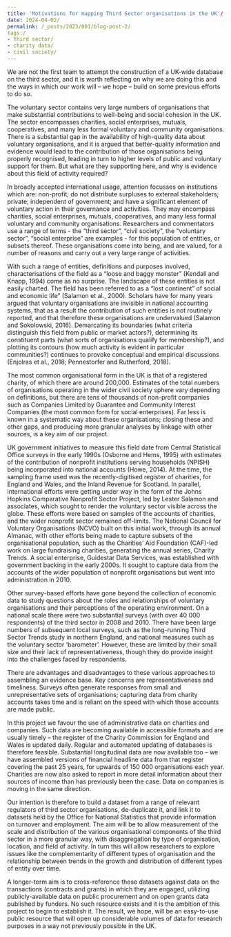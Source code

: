 ```yaml
---
title: 'Motivations for mapping Third Sector organisations in the UK'/
date: 2024-04-02/
permalink: /_posts/2023/001/blog-post-2/
tags:/
- third sector/
- charity data/
- civil society/
---
```


We are not the first team to attempt the construction of a UK-wide database on the third sector, and it is worth reflecting on why we are doing this and the ways in which our work will – we hope – build on some previous efforts to do so.  

The voluntary sector contains very large numbers of organisations that make substantial contributions to well-being and social cohesion in the UK. The sector encompasses charities, social enterprises, mutuals, cooperatives, and many less formal voluntary and community organisations. There is a substantial gap in the availability of high-quality data about voluntary organisations, and it is argued that better-quality information and evidence would lead to the contribution of those organisations being properly recognised, leading in turn to higher levels of public and voluntary support for them. But what are they supporting here, and why is evidence about this field of activity required?  

In broadly accepted international usage, attention focusses on institutions which are: non-profit; do not distribute surpluses to external stakeholders;  private;  independent of government; and have a significant element of voluntary action in their governance and activities. They may encompass charities, social enterprises, mutuals, cooperatives, and many less formal voluntary and community organisations. Researchers and commentators use a range of terms - the “third sector”, “civil society”, the “voluntary sector”, “social enterprise” are examples - for this population of entities, or subsets thereof. These organisations come into being, and are valued, for a number of reasons and carry out a very large range of activities.  

With such a range of entities, definitions and purposes involved, characterisations of the field as a “loose and baggy monster” (Kendall and Knapp, 1994) come as no surprise.  The landscape of these entities is not easily charted. The field has been referred to as a “lost continent” of social and economic life” (Salamon et al., 2000). Scholars have for many years argued that voluntary organisations are invisible in national accounting systems, that as a result the contribution of such entities is not routinely reported, and that therefore these organisations are undervalued (Salamon and Sokolowski, 2016). Demarcating its boundaries (what criteria distinguish this field from public or market actors?), determining its constituent parts (what sorts of organisations qualify for membership?), and plotting its contours (how much activity is evident in particular communities?) continues to provoke conceptual and empirical discussions (Enjolras et al., 2018; Pennestorfer and Rutherford, 2018).  

 

The most common organisational form in the UK is that of a registered charity, of which there are around 200,000. Estimates of the total numbers of organisations operating in the wider civil society sphere vary depending on definitions, but there are tens of thousands of non-profit companies such as Companies Limited by Guarantee and Community Interest Companies (the most common form for social enterprises). Far less is known in a systematic way about these organisations; closing these and other gaps, and producing more granular analyses by linkage with other sources, is a key aim of our project.  

UK government initiatives to measure this field date from Central Statistical Office surveys in the early 1990s (Osborne and Hems, 1995) with estimates of the contribution of nonprofit institutions serving households (NPISH) being incorporated into national accounts (Howe, 2014). At the time, the sampling frame used was the recently-digitised register of charities, for England and Wales, and the Inland Revenue for Scotland. In parallel, international efforts were getting under way in the form of the Johns Hopkins Comparative Nonprofit Sector Project, led by Lester Salamon and associates, which sought to render the voluntary sector visible across the globe. These efforts were based on samples of the accounts of charities, and the wider nonprofit sector remained off-limits. The National Council for Voluntary Organisations (NCVO) built on this initial work, through its annual Almanac, with other efforts being made to capture subsets of the organisational population, such as the Charities’ Aid Foundation (CAF)-led work on large fundraising charities, generating the annual series, Charity Trends. A social enterprise, Guidestar Data Services, was established with government backing in the early 2000s. It sought to capture data from the accounts of the wider population of nonprofit organisations but went into administration in 2010.  

Other survey-based efforts have gone beyond the collection of economic data to study questions about the roles and relationships of voluntary organisations and their perceptions of the operating environment. On a national scale there were two substantial surveys (with over 40 000 respondents) of the third sector in 2008 and 2010. There have been large numbers of subsequent local surveys, such as the long-running Third Sector Trends study in northern England, and national measures such as the voluntary sector ‘barometer’.  However, these are limited by their small size and their lack of representativeness, though they do provide insight into the challenges faced by respondents.  

There are advantages and disadvantages to these various approaches to assembling an evidence base. Key concerns are representativeness and timeliness. Surveys often generate responses from small and unrepresentative sets of organisations; capturing data from charity accounts takes time and is reliant on the speed with which those accounts are made public.  

In this project we favour the use of administrative data on charities and companies. Such data are becoming available in accessible formats and are usually timely – the register of the Charity Commission for England and Wales is updated daily. Regular and automated updating of databases is therefore feasible. Substantial longitudinal data are now available too – we have assembled versions of financial headline data from that register covering the past 25 years, for upwards of 150 000 organisations each year. Charities are now also asked to report in more detail information about their sources of income than has previously been the case. Data on companies is moving in the same direction.  

Our intention is therefore to build a dataset from a range of relevant regulators of third sector organisations, de-duplicate it, and link it to datasets held by the Office for National Statistics that provide information on turnover and employment. The aim will be to allow measurement of the scale and distribution of the various organisational components of the third sector in a more granular way, with disaggregation by type of organisation, location, and field of activity. In turn this will allow researchers to explore issues like the complementarity of different types of organisation and the relationship between trends in the growth and distribution of different types of entity over time.  

A longer-term aim is to cross-reference these datasets against data on the transactions (contracts and grants) in which they are engaged, utilizing publicly-available data on public procurement and on open grants data published by funders. No such resource exists and it is the ambition of this project to begin to establish it. The result, we hope, will be an easy-to-use public resource that will open up considerable volumes of data for research purposes in a way not previously possible in the UK.  

 